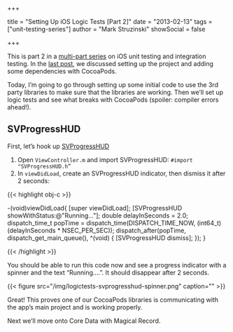 +++

title = "Setting Up iOS Logic Tests [Part 2]"
date = "2013-02-13"
tags = ["unit-testing-series"]
author = "Mark Struzinski"
showSocial = false

+++

This is part 2 in a [multi-part series][series] on iOS unit testing and
integration testing. In the [last post][last-post], we discussed setting up
the project and adding some dependencies with CocoaPods.

Today, I’m going to go through setting up some initial code to use the 3rd
party libraries to make sure that the libraries are working. Then we’ll set up
logic tests and see what breaks with CocoaPods (spoiler: compiler
	errors ahead!).

<!-- more -->

## SVProgressHUD

First, let’s hook up [SVProgressHUD][github]

1. Open `ViewController.m` and import SVProgressHUD: `#import "SVProgressHUD.h”`
2. In `viewDidLoad`, create an SVProgressHUD indicator, then dismiss it after 2 seconds:

{{< highlight obj-c >}}

-(void)viewDidLoad{
  [super viewDidLoad];
  [SVProgressHUD showWithStatus:@"Running..."];
  double delayInSeconds = 2.0;
  dispatch_time_t popTime = dispatch_time(DISPATCH_TIME_NOW,
		(int64_t)	(delayInSeconds * NSEC_PER_SEC));
  dispatch_after(popTime, dispatch_get_main_queue(), ^(void) {
    [SVProgressHUD dismiss];
  });
}

{{< /highlight >}}

You should be able to run this code now and see a progress indicator with a
spinner and the text “Running....”. It should disappear after 2 seconds.

{{< figure src="/img/logictests-svprogresshud-spinner.png" caption="" >}}

Great! This proves one of our CocoaPods libraries is communicating with the
app’s main project and is working properly.

Next we’ll move onto Core Data with Magical Record.

[github]: https://github.com/samvermette/SVProgressHUD
[series]: /blog/2013/02/01/unit-testing-series/
[last-post]: /blog/2013/02/08/setting-up-ios-logic-tests/
